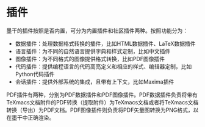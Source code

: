 # 插件
墨干的插件按照是否内置，可分为内置插件和社区插件两种。按照功能分为：
+ 数据插件：处理数据格式转换的插件，比如HTML数据插件、LaTeX数据插件
+ 语言插件：为不同的自然语言提供字典和样式定制，比如中文插件
+ 图像插件：为不同格式的图像提供格式转换，比如PDF图像插件
+ 代码插件：提供编程语言的代码高亮定义和相应的样式、编辑器定制，比如Python代码插件
+ 会话插件：提供外部系统的集成，且带有上下文，比如Maxima插件

PDF插件有两种，分别为PDF数据插件和PDF图像插件。PDF数据插件负责将带有TeXmacs文档附件的PDF转换（提取附件）为TeXmacs文档或者将TeXmacs文档转换（导出）为PDF文档。PDF图像插件则负责将PDF矢量图转换为PNG格式，以在墨干中正确渲染。

